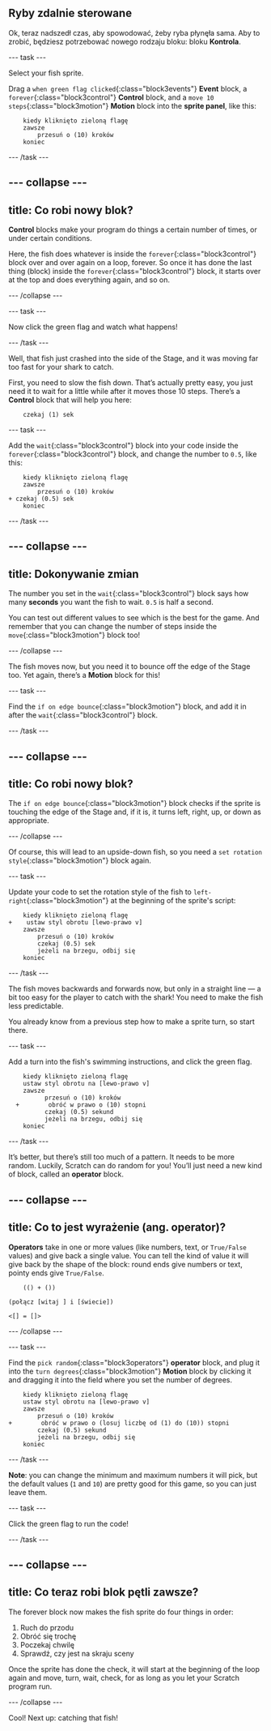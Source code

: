 ## Ryby zdalnie sterowane

Ok, teraz nadszedł czas, aby spowodować, żeby ryba płynęła sama. Aby to zrobić, będziesz potrzebować nowego rodzaju bloku: bloku **Kontrola**.

\--- task \---

Select your fish sprite.

Drag a `when green flag clicked`{:class="block3events"} **Event** block, a `forever`{:class="block3control"} **Control** block, and a `move 10 steps`{:class="block3motion"} **Motion** block into the **sprite panel**, like this:

```blocks3
    kiedy kliknięto zieloną flagę
    zawsze
        przesuń o (10) kroków
    koniec
```

\--- /task \---

## \--- collapse \---

## title: Co robi nowy blok?

**Control** blocks make your program do things a certain number of times, or under certain conditions.

Here, the fish does whatever is inside the `forever`{:class="block3control"} block over and over again on a loop, forever. So once it has done the last thing (block) inside the `forever`{:class="block3control"} block, it starts over at the top and does everything again, and so on.

\--- /collapse \---

\--- task \---

Now click the green flag and watch what happens!

\--- /task \---

Well, that fish just crashed into the side of the Stage, and it was moving far too fast for your shark to catch.

First, you need to slow the fish down. That’s actually pretty easy, you just need it to wait for a little while after it moves those 10 steps. There’s a **Control** block that will help you here:

```blocks3
    czekaj (1) sek
```

\--- task \---

Add the `wait`{:class="block3control"} block into your code inside the `forever`{:class="block3control"} block, and change the number to `0.5`, like this:

```blocks3
    kiedy kliknięto zieloną flagę
    zawsze
        przesuń o (10) kroków
+ czekaj (0.5) sek
    koniec
```

\--- /task \---

## \--- collapse \---

## title: Dokonywanie zmian

The number you set in the `wait`{:class="block3control"} block says how many **seconds** you want the fish to wait. `0.5` is half a second.

You can test out different values to see which is the best for the game. And remember that you can change the number of steps inside the `move`{:class="block3motion"} block too!

\--- /collapse \---

The fish moves now, but you need it to bounce off the edge of the Stage too. Yet again, there’s a **Motion** block for this!

\--- task \---

Find the `if on edge bounce`{:class="block3motion"} block, and add it in after the `wait`{:class="block3control"} block.

\--- /task \---

## \--- collapse \---

## title: Co robi nowy blok?

The `if on edge bounce`{:class="block3motion"} block checks if the sprite is touching the edge of the Stage and, if it is, it turns left, right, up, or down as appropriate.

\--- /collapse \---

Of course, this will lead to an upside-down fish, so you need a `set rotation style`{:class="block3motion"} block again.

\--- task \---

Update your code to set the rotation style of the fish to `left-right`{:class="block3motion"} at the beginning of the sprite's script:

```blocks3
    kiedy kliknięto zieloną flagę
+    ustaw styl obrotu [lewo-prawo v]
    zawsze
        przesuń o (10) kroków
        czekaj (0.5) sek
        jeżeli na brzegu, odbij się
    koniec
```

\--- /task \---

The fish moves backwards and forwards now, but only in a straight line — a bit too easy for the player to catch with the shark! You need to make the fish less predictable.

You already know from a previous step how to make a sprite turn, so start there.

\--- task \---

Add a turn into the fish's swimming instructions, and click the green flag.

```blocks3
    kiedy kliknięto zieloną flagę
    ustaw styl obrotu na [lewo-prawo v]
    zawsze 
          przesuń o (10) kroków
  +        obróć w prawo o (10) stopni
          czekaj (0.5) sekund
          jeżeli na brzegu, odbij się
    koniec
```

\--- /task \---

It’s better, but there’s still too much of a pattern. It needs to be more random. Luckily, Scratch can do random for you! You’ll just need a new kind of block, called an **operator** block.

## \--- collapse \---

## title: Co to jest wyrażenie (ang. operator)?

**Operators** take in one or more values (like numbers, text, or `True/False` values) and give back a single value. You can tell the kind of value it will give back by the shape of the block: round ends give numbers or text, pointy ends give `True/False`.

```blocks3
    (() + ())

(połącz [witaj ] i [świecie])

<[] = []>
```

\--- /collapse \---

\--- task \---

Find the `pick random`{:class="block3operators"} **operator** block, and plug it into the `turn degrees`{:class="block3motion"} **Motion** block by clicking it and dragging it into the field where you set the number of degrees.

```blocks3
    kiedy kliknięto zieloną flagę
    ustaw styl obrotu na [lewo-prawo v]
    zawsze 
        przesuń o (10) kroków
+        obróć w prawo o (losuj liczbę od (1) do (10)) stopni
        czekaj (0.5) sekund
        jeżeli na brzegu, odbij się
    koniec
```

\--- /task \---

**Note**: you can change the minimum and maximum numbers it will pick, but the default values (`1` and `10`) are pretty good for this game, so you can just leave them.

\--- task \---

Click the green flag to run the code!

\--- /task \---

## \--- collapse \---

## title: Co teraz robi blok pętli zawsze?

The forever block now makes the fish sprite do four things in order:

1. Ruch do przodu
2. Obróć się trochę
3. Poczekaj chwilę
4. Sprawdź, czy jest na skraju sceny

Once the sprite has done the check, it will start at the beginning of the loop again and move, turn, wait, check, for as long as you let your Scratch program run.

\--- /collapse \---

Cool! Next up: catching that fish!